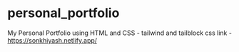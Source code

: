 # personal_portfolio
My Personal Portfolio using HTML and CSS - tailwind and tailblock css 
link - https://sonkhiyash.netlify.app/

